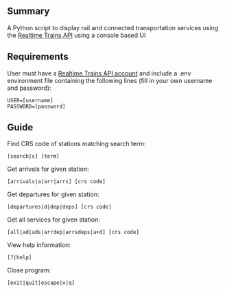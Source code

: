 ## Summary

A Python script to display rail and connected transportation services using the [Realtime Trains API](https://www.realtimetrains.co.uk/about/developer/pull/docs/) using a console based UI

## Requirements

User must have a [Realtime Trains API account](https://api.rtt.io/) and include a .env environment file containing the following lines (fill in your own username and password):


    USER=[username]
    PASSWORD=[password]

## Guide

Find CRS code of stations matching search term:

    [search|s] [term]
        
Get arrivals for given station:
  
    [arrivals|a|arr|arrs] [crs code]
        
Get departures for given station:

    [departures|d|dep|deps] [crs code]
    
Get all services for given station:

    [all|ad|ads|arrdep|arrsdeps|a+d] [crs code]

View help information:

    [?|help]
    
Close program:

    [exit|quit|escape|x|q]


    



